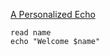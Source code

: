 [A Personalized Echo](https://www.hackerrank.com/challenges/bash-tutorials---a-personalized-echo/problem?isFullScreen=true)

```
read name
echo "Welcome $name"
```
